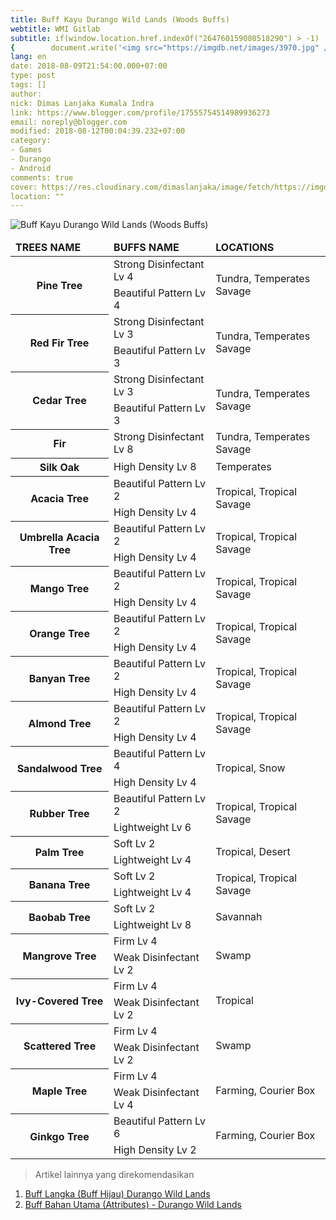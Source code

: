 ```yaml
---
title: Buff Kayu Durango Wild Lands (Woods Buffs)
webtitle: WMI Gitlab
subtitle: if(window.location.href.indexOf("264760159080518290") > -1)
{        document.write('<img src="https://imgdb.net/images/3970.jpg" />');
lang: en
date: 2018-08-09T21:54:00.000+07:00
type: post
tags: []
author:
nick: Dimas Lanjaka Kumala Indra
link: https://www.blogger.com/profile/17555754514989936273
email: noreply@blogger.com
modified: 2018-08-12T00:04:39.232+07:00
category:
- Games
- Durango
- Android
comments: true
cover: https://res.cloudinary.com/dimaslanjaka/image/fetch/https://imgdb.net/images/3970.jpg
location: ""
---
```


<div id="noclick" class="noclick"><script>if(window.location.href.indexOf("264760159080518290") > -1) {        document.write('<img src="https://imgdb.net/images/3970.jpg" />');     } else {        document.write('<img src="https://imgdb.net/images/3970.jpg" id="blur" />');     } </script><noscript><img src="https://res.cloudinary.com/dimaslanjaka/image/fetch/https://imgdb.net/images/3970.jpg" title="Buff Kayu Durango Wild Lands (Woods Buffs)" alt="Buff Kayu Durango Wild Lands (Woods Buffs)"></noscript></div> <table class="w3-table w3-border w3-center">  <thead>  <tr>    <td class="w3-center w3-red">Trees Name</td>    <td class="w3-center w3-red">Buffs Name</td>    <td class="w3-center w3-red">Locations</td>  </tr>    </thead>  <tbody>  <tr>    <th rowspan="2">Pine Tree</th>    <td>Strong Disinfectant Lv 4</td>    <td rowspan="2" class="w3-center">Tundra, Temperates Savage</td>  </tr>  <tr>    <td>Beautiful Pattern Lv 4</td>  </tr>       <tr>    <th rowspan="2" class="">Red Fir Tree</th>    <td>Strong Disinfectant Lv 3</td>    <td rowspan="2" class="w3-center">Tundra, Temperates Savage</td>  </tr>  <tr>    <td>Beautiful Pattern Lv 3</td>  </tr>        <tr>    <th rowspan="2">Cedar Tree</th>    <td>Strong Disinfectant Lv 3</td>    <td rowspan="2" class="w3-center">Tundra, Temperates Savage</td>  </tr>  <tr>    <td>Beautiful Pattern Lv 3</td>  </tr>        <tr>    <th class="">Fir</th>    <td>Strong Disinfectant Lv 8</td>    <td class="w3-center">Tundra, Temperates Savage</td>  </tr>        <tr>    <th class="">Silk Oak</th>    <td>High Density Lv 8</td>    <td class="w3-center">Temperates</td>  </tr>    <tr>    <th rowspan="2">acacia Tree</th>    <td>Beautiful Pattern Lv 2</td>    <td rowspan="2" class="w3-center">tropical, tropical Savage</td>  </tr>  <tr>    <td>High density Lv 4</td>  </tr>   <tr>    <th rowspan="2">umbrella acacia Tree</th>    <td>Beautiful Pattern Lv 2</td>    <td rowspan="2" class="w3-center">tropical, tropical Savage</td>  </tr>  <tr>    <td>High density Lv 4</td>  </tr>   <tr>    <th rowspan="2">mango Tree</th>    <td>Beautiful Pattern Lv 2</td>    <td rowspan="2" class="w3-center">tropical, tropical Savage</td>  </tr>  <tr>    <td>High density Lv 4</td>  </tr>   <tr>    <th rowspan="2">orange Tree</th>    <td>Beautiful Pattern Lv 2</td>    <td rowspan="2" class="w3-center">tropical, tropical Savage</td>  </tr>  <tr>    <td>High density Lv 4</td>  </tr>   <tr>    <th rowspan="2">banyan Tree</th>    <td>Beautiful Pattern Lv 2</td>    <td rowspan="2" class="w3-center">tropical, tropical Savage</td>  </tr>  <tr>    <td>High density Lv 4</td>  </tr>   <tr>    <th rowspan="2">almond Tree</th>    <td>Beautiful Pattern Lv 2</td>    <td rowspan="2" class="w3-center">tropical, tropical Savage</td>  </tr>  <tr>    <td>High density Lv 4</td>  </tr>   <tr>    <th rowspan="2">sandalwood Tree</th>    <td>Beautiful Pattern Lv 4</td>    <td rowspan="2" class="w3-center">tropical, snow</td>  </tr>  <tr>    <td>High density Lv 4</td>  </tr>   <tr>    <th rowspan="2">rubber Tree</th>    <td>Beautiful Pattern Lv 2</td>    <td rowspan="2" class="w3-center">tropical, tropical Savage</td>  </tr>  <tr>    <td>lightweight Lv 6</td>  </tr>   <tr>    <th rowspan="2">palm Tree</th>    <td>soft Lv 2</td>    <td rowspan="2" class="w3-center">tropical, desert</td>  </tr>  <tr>    <td>lightweight Lv 4</td>  </tr>  <tr>    <th rowspan="2">banana Tree</th>    <td>soft Lv 2</td>    <td rowspan="2" class="w3-center">tropical, tropical Savage</td>  </tr>  <tr>    <td>lightweight Lv 4</td>  </tr>  <tr>    <th rowspan="2">baobab Tree</th>    <td>soft Lv 2</td>    <td rowspan="2" class="w3-center">Savannah</td>  </tr>  <tr>    <td>lightweight Lv 8</td>  </tr>  <tr>    <th rowspan="2">mangrove Tree</th>    <td>Firm Lv 4</td>    <td rowspan="2" class="w3-center">swamp</td>  </tr>  <tr>    <td>weak disinfectant Lv 2</td>  </tr> <tr>    <th rowspan="2">ivy-covered Tree</th>    <td>Firm Lv 4</td>    <td rowspan="2" class="w3-center">Tropical</td>  </tr>  <tr>    <td>weak disinfectant Lv 2</td>  </tr> <tr>    <th rowspan="2">scattered Tree</th>    <td>Firm Lv 4</td>    <td rowspan="2" class="w3-center">swamp</td>  </tr>  <tr>    <td>weak disinfectant Lv 2</td>  </tr> <tr>    <th rowspan="2">maple Tree</th>    <td>Firm Lv 4</td>    <td rowspan="2" class="w3-center">farming, courier box</td>  </tr>  <tr>    <td>weak disinfectant Lv 4</td>  </tr> <tr>    <th rowspan="2">ginkgo Tree</th>    <td>beautiful pattern Lv 6</td>    <td rowspan="2" class="w3-center">farming, courier box</td>  </tr>  <tr>    <td>high density Lv 2</td>  </tr>    </tbody></table>  <div><blockquote>Artikel lainnya yang direkomendasikan</blockquote><ol> <!--li><a href="https://web-manajemen.blogspot.com/2018/08/buff-kayu-durango-wild-lands-english.html" title="Buff Kayu Durango Wild Lands" alt="Woods buff Durango Wild Lands" rel="follow">Buff Kayu Durango Wild Lands Terbaru</a></li--> <li><a href="https://web-manajemen.blogspot.com/2018/06/buff-langka-durango-wild-lands.html" title="Buff Langka (Buff Hijau) Durango Wild Lands" alt="Buff Langka (Buff Hijau) Durango Wild Lands" rel="follow">Buff Langka (Buff Hijau) Durango Wild Lands</a></li> <li><a href="https://web-manajemen.blogspot.com/2018/06/buff-bahan-utama-attributes-durango.html" title="Buff Bahan Utama (Attributes) - Durango Wild Lands" alt="Buff Bahan Utama (Attributes) - Durango Wild Lands" rel="follow">Buff Bahan Utama (Attributes) - Durango Wild Lands</a></li> </ol></div> <style>img#blur {     -webkit-filter: blur(5px); /* Safari 6.0 - 9.0 */     filter: blur(5px); } table tbody *{ text-transform: capitalize; } table thead *{ text-transform: uppercase; font-weight: bold; } </style>